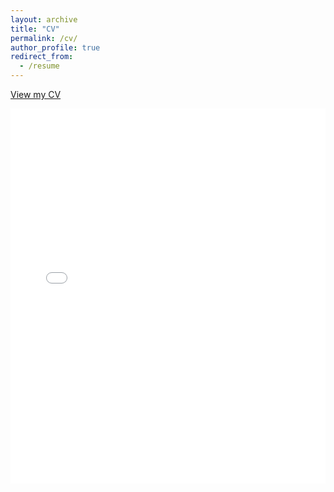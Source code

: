```yaml
---
layout: archive
title: "CV"
permalink: /cv/
author_profile: true
redirect_from:
  - /resume
---
```


[View my CV](/files/Vivekanand_Sahu_Gen.pdf)

<iframe src="/files/Vivekanand_Sahu_Gen.pdf" width="100%" height="600px" style="border: none;"></iframe>

